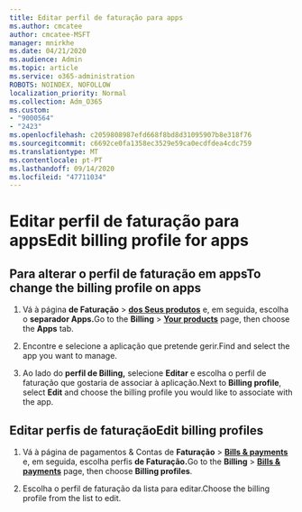 ```yaml
---
title: Editar perfil de faturação para apps
ms.author: cmcatee
author: cmcatee-MSFT
manager: mnirkhe
ms.date: 04/21/2020
ms.audience: Admin
ms.topic: article
ms.service: o365-administration
ROBOTS: NOINDEX, NOFOLLOW
localization_priority: Normal
ms.collection: Adm_O365
ms.custom:
- "9000564"
- "2423"
ms.openlocfilehash: c2059808987efd668f8bd8d31095907b8e318f76
ms.sourcegitcommit: c6692ce0fa1358ec3529e59ca0ecdfdea4cdc759
ms.translationtype: MT
ms.contentlocale: pt-PT
ms.lasthandoff: 09/14/2020
ms.locfileid: "47711034"
---
```

# <a name="edit-billing-profile-for-apps"></a><span data-ttu-id="22f4c-102">Editar perfil de faturação para apps</span><span class="sxs-lookup"><span data-stu-id="22f4c-102">Edit billing profile for apps</span></span>

## <a name="to-change-the-billing-profile-on-apps"></a><span data-ttu-id="22f4c-103">Para alterar o perfil de faturação em apps</span><span class="sxs-lookup"><span data-stu-id="22f4c-103">To change the billing profile on apps</span></span>

1. <span data-ttu-id="22f4c-104">Vá à página **de Faturação**  >  **[dos Seus produtos](https://go.microsoft.com/fwlink/p/?linkid=842054)** e, em seguida, escolha o **separador Apps.**</span><span class="sxs-lookup"><span data-stu-id="22f4c-104">Go to the **Billing** > **[Your products](https://go.microsoft.com/fwlink/p/?linkid=842054)** page, then choose the **Apps** tab.</span></span>

2. <span data-ttu-id="22f4c-105">Encontre e selecione a aplicação que pretende gerir.</span><span class="sxs-lookup"><span data-stu-id="22f4c-105">Find and select the app you want to manage.</span></span>  

3. <span data-ttu-id="22f4c-106">Ao lado do **perfil de Billing,** selecione **Editar** e escolha o perfil de faturação que gostaria de associar à aplicação.</span><span class="sxs-lookup"><span data-stu-id="22f4c-106">Next to **Billing profile**, select **Edit** and choose the billing profile you would like to associate with the app.</span></span>

## <a name="edit-billing-profiles"></a><span data-ttu-id="22f4c-107">Editar perfis de faturação</span><span class="sxs-lookup"><span data-stu-id="22f4c-107">Edit billing profiles</span></span>

1. <span data-ttu-id="22f4c-108">Vá à página de pagamentos & Contas de **Faturação**  >  **[Bills & payments](https://go.microsoft.com/fwlink/p/?linkid=848039)** e, em seguida, escolha perfis **de Faturação.**</span><span class="sxs-lookup"><span data-stu-id="22f4c-108">Go to the **Billing** > **[Bills & payments](https://go.microsoft.com/fwlink/p/?linkid=848039)** page, then choose **Billing profiles**.</span></span>

2. <span data-ttu-id="22f4c-109">Escolha o perfil de faturação da lista para editar.</span><span class="sxs-lookup"><span data-stu-id="22f4c-109">Choose the billing profile from the list to edit.</span></span>